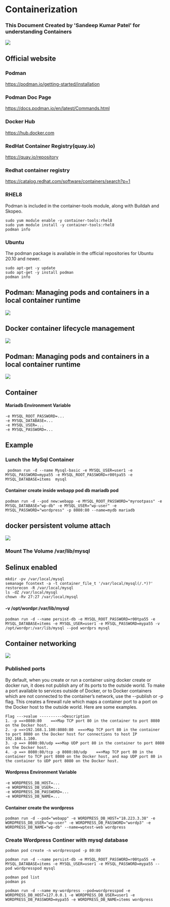 # Containerization
### This Document Created by 'Sandeep Kumar Patel' for understanding Containers 
![](https://developers.redhat.com/sites/default/files/styles/article_feature/public/blog/2018/08/podman-logo-source-1.png?itok=FNzmSODk)
## Official website
### Podman 
https://podman.io/getting-started/installation
### Podman Doc Page
https://docs.podman.io/en/latest/Commands.html
### Docker Hub
https://hub.docker.com
### RedHat Container Registry(quay.io)
https://quay.io/repository
### Redhat container registry
https://catalog.redhat.com/software/containers/search?p=1

### RHEL8
Podman is included in the container-tools module, along with Buildah and Skopeo.
```
sudo yum module enable -y container-tools:rhel8
sudo yum module install -y container-tools:rhel8
podman info
```
### Ubuntu
The podman package is available in the official repositories for Ubuntu 20.10 and newer.
```
sudo apt-get -y update
sudo apt-get -y install podman
podman info
```
## Podman: Managing pods and containers in a local container runtime
![](https://developers.redhat.com/blog/wp-content/uploads/2019/01/podman-pod-architecture.png)
## Docker container lifecycle management
![](https://blog.kakaocdn.net/dn/cCeXhL/btq8b2w2tyH/nE2s8ocHe7n6YArIJOFm60/img.png)

## Podman: Managing pods and containers in a local container runtime
![](https://darumatic.com/media/blog_pics/2020_01/Docker_vs_Podman.png)

## Container
#### Mariadb Environment Variable
``` 
-e MYSQL_ROOT_PASSWORD=... 
-e MYSQL_DATABASE=...
-e MYSQL_USER=... 
-e MYSQL_PASSWORD=... 
```
## Example
### Lunch the MySql Container
```
 podman run -d --name Mysql-basic -e MYSQL_USER=user1 -e MYSQL_PASSWORD=mypa55 -e MYSQL_ROOT_PASSWORD=r00tpa55 -e MYSQL_DATABASE=items  mysql
```
#### Container create inside webapp pod db mariadb pod 
``` 
podman run -d --pod new:webapp -e MYSQL_ROOT_PASSWORD="myrootpass" -e MYSQL_DATABASE="wp-db" -e MYSQL_USER="wp-user" -e MYSQL_PASSWORD="wordpress" -p 8080:80 --name=mydb mariadb
```
## docker persistent volume attach
![](https://miro.medium.com/max/624/1*j0g82wL5oUl3dgwIXZBIpA.png)
### Mount The Volume /var/lib/mysql
## Selinux enabled
```
mkdir -pv /var/local/mysql
semanage fcontext -a -t container_file_t '/var/local/mysql(/.*)?'
restorecon -R /var/local/mysql
ls -dZ /var/local/mysql
chown -Rv 27:27 /var/local/mysql
```
#### -v /opt/wordpr:/var/lib/mysql
```
podman run -d --name persist-db -e MYSQL_ROOT_PASSWORD=r00tpa55 -e MYSQL_DATABASE=items -e MYSQL_USER=user1 -e MYSQL_PASSWORD=mypa55 -v /opt/wordpr:/var/lib/mysql --pod wordprs mysql
```
## Container networking
![](https://net.cloudinfrastructureservices.co.uk/wp-content/uploads/2021/08/docker-architecture.png)
### Published ports
By default, when you create or run a container using docker create or docker run, it does not publish any of its ports to the outside world. To make a port available to services outside of Docker, or to Docker containers which are not connected to the container’s network, use the --publish or -p flag. This creates a firewall rule which maps a container port to a port on the Docker host to the outside world. Here are some examples.
```
Flag --->value ---------->Description
1. -p ==>8080:80	==>Map TCP port 80 in the container to port 8080 on the Docker host.
2. -p ==>192.168.1.100:8080:80	===>Map TCP port 80 in the container to port 8080 on the Docker host for connections to host IP 192.168.1.100.
3. -p ==> 8080:80/udp ==>Map UDP port 80 in the container to port 8080 on the Docker host.
4. -p ==> 8080:80/tcp -p 8080:80/udp	==>Map TCP port 80 in the container to TCP port 8080 on the Docker host, and map UDP port 80 in the container to UDP port 8080 on the Docker host.
```
#### Wordpress Environment Variable 
```
-e WORDPRESS_DB_HOST=...
-e WORDPRESS_DB_USER=...
-e WORDPRESS_DB_PASSWORD=...
-e WORDPRESS_DB_NAME=...
```
#### Container create the wordpress
``` 
podman run -d --pod="webapp" -e WORDPRESS_DB_HOST="18.223.3.38" -e WORDPRESS_DB_USER="wp-user" -e WORDPRESS_DB_PASSWORD="wordp3" -e WORDPRESS_DB_NAME="wp-db" --name=wptest-web wordpress
```

### Create Wordpress Continer with mysql database
```
podman pod create -n wordpresspod -p 80:80

podman run -d --name persist-db -e MYSQL_ROOT_PASSWORD=r00tpa55 -e MYSQL_DATABASE=items -e MYSQL_USER=user1 -e MYSQL_PASSWORD=mypa55 --pod wordpresspod mysql

podman pod list
podman ps

podman run -d --name my-wordpress --pod=wordpresspod -e WORDPRESS_DB_HOST=127.0.0.1 -e WORDPRESS_DB_USER=user1 -e WORDPRESS_DB_PASSWORD=mypa55 -e WORDPRESS_DB_NAME=items wordpress
```
